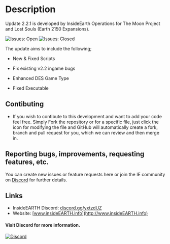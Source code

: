 # Description #

Update 2.2.1 is developed by InsideEarth Operations for The Moon Project and Lost Souls (Earth 2150 Expansions). 

<img alt="Issues: Open" src="https://img.shields.io/github/issues/InsideEarth2150/IEO-Updates"/> <img alt="Issues: Closed" src="https://img.shields.io/github/issues-closed/InsideEarth2150/IEO-Updates"/>

The update aims to include the following;

- New & Fixed Scripts

- Fix existing v2.2 ingame bugs

- Enhanced DES Game Type

- Fixed Executable

## Contibuting
* If you wish to contibute to this development and want to add your code feel free. Simply Fork the repository or for a specific file, just click the icon for modifying the file and GitHub will automatically create a fork, branch and pull request for you, which we can review and then merge in.

## Reporting bugs, improvements, requesting features, etc. ##

You can create new issues or feature requests here or join the IE community on [Discord][DiscordLink] for further details.

## Links
* InsideEARTH Discord: [discord.gg/yxtzdUZ](https://discord.gg/yxtzdUZ)
* Website: [www.insideEARTH.info](http://www.insideEARTH.info)

#### Visit Discord for more information.
<a href="https://discord.gg/yxtzdUZ"><img alt="Discord" src="https://img.shields.io/discord/572336961143177216?color=Green&label=Discord&style=flat"/></a>

[DiscordLink]: https://discord.gg/yxtzdUZ

